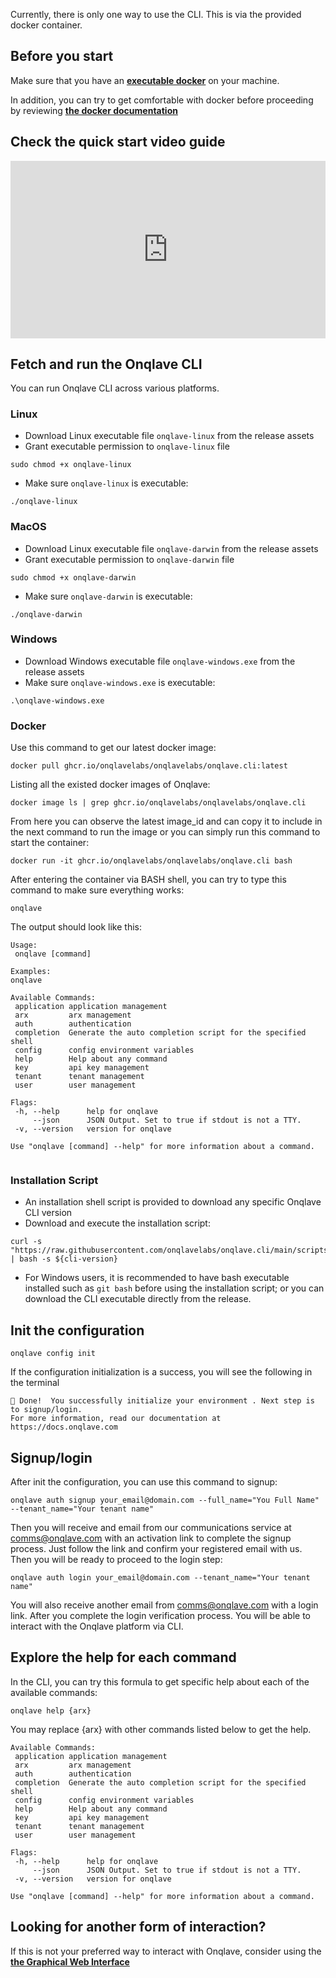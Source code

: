 Currently, there is only one way to use the CLI. This is via the provided docker container.

## **Before you start**

Make sure that you have an <u>**[executable docker](https://www.docker.com/)**</u> on your machine.

In addition, you can try to get comfortable with docker before proceeding by reviewing <u>**[the docker documentation](https://docs.docker.com/)**</u>

## **Check the quick start video guide**

<div style="width:100%;height:0px;position:relative;padding-bottom:56.250%;"><iframe src="https://streamable.com/e/30jkhw" frameborder="0" width="100%" height="100%" allowfullscreen style="width:100%;height:100%;position:absolute;left:0px;top:0px;overflow:hidden;"></iframe></div>

## **Fetch and run the Onqlave CLI**

You can run Onqlave CLI across various platforms.
### **Linux**

- Download Linux executable file `onqlave-linux` from the release assets
- Grant executable permission to `onqlave-linux` file

```
sudo chmod +x onqlave-linux
```

- Make sure `onqlave-linux` is executable:

```
./onqlave-linux
```
### **MacOS**

- Download Linux executable file `onqlave-darwin` from the release assets
- Grant executable permission to `onqlave-darwin` file

```
sudo chmod +x onqlave-darwin
```

- Make sure `onqlave-darwin` is executable:

```
./onqlave-darwin
```

### **Windows**

- Download Windows executable file `onqlave-windows.exe` from the release assets
- Make sure `onqlave-windows.exe` is executable:

```
.\onqlave-windows.exe
```

### **Docker**

Use this command to get our latest docker image:

```
docker pull ghcr.io/onqlavelabs/onqlavelabs/onqlave.cli:latest
```

Listing all the existed docker images of Onqlave:

```
docker image ls | grep ghcr.io/onqlavelabs/onqlavelabs/onqlave.cli
```

From here you can observe the latest image_id and can copy it to include in the next command to run the image or you can simply run this command to start the container:

```
docker run -it ghcr.io/onqlavelabs/onqlavelabs/onqlave.cli bash
```

After entering the container via BASH shell, you can try to type this command to make sure everything works:

```
onqlave
```

The output should look like this:

```
Usage:
 onqlave [command]

Examples:
onqlave

Available Commands:
 application application management
 arx         arx management
 auth        authentication
 completion  Generate the auto completion script for the specified shell
 config      config environment variables
 help        Help about any command
 key         api key management
 tenant      tenant management
 user        user management

Flags:
 -h, --help      help for onqlave
     --json      JSON Output. Set to true if stdout is not a TTY.
 -v, --version   version for onqlave

Use "onqlave [command] --help" for more information about a command.


```

### Installation Script

- An installation shell script is provided to download any specific Onqlave CLI version
- Download and execute the installation script:

```shell
curl -s "https://raw.githubusercontent.com/onqlavelabs/onqlave.cli/main/scripts/install.sh" | bash -s ${cli-version}
```

- For Windows users, it is recommended to have bash executable installed such as `git bash` before using the
  installation script; or you can download the CLI executable directly from the release.

## **Init the configuration**

```
onqlave config init
```

If the configuration initialization is a success, you will see the following in the terminal

```
🎉 Done!  You successfully initialize your environment . Next step is to signup/login.
For more information, read our documentation at https://docs.onqlave.com
```

## **Signup/login**

After init the configuration, you can use this command to signup:

```
onqlave auth signup your_email@domain.com --full_name="You Full Name" --tenant_name="Your tenant name"
```

Then you will receive and email from our communications service at <comms@onqlave.com> with an activation link to complete the signup process. Just follow the link and confirm your registered email with us. Then you will be ready to proceed to the login step:

```
onqlave auth login your_email@domain.com --tenant_name="Your tenant name"
```

You will also receive another email from <comms@onqlave.com> with a login link. After you complete the login verification process. You will be able to interact with the Onqlave platform via CLI.

## **Explore the help for each command**

In the CLI, you can try this formula to get specific help about each of the available commands:

```
onqlave help {arx}
```

You may replace {arx} with other commands listed below to get the help.

```
Available Commands:
 application application management
 arx         arx management
 auth        authentication
 completion  Generate the auto completion script for the specified shell
 config      config environment variables
 help        Help about any command
 key         api key management
 tenant      tenant management
 user        user management

Flags:
 -h, --help      help for onqlave
     --json      JSON Output. Set to true if stdout is not a TTY.
 -v, --version   version for onqlave

Use "onqlave [command] --help" for more information about a command.
```


## **Looking for another form of interaction?**

If this is not your preferred way to interact with Onqlave, consider using the **[the Graphical Web Interface](../web-app-guide/overview-gui.md)**
